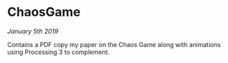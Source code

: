 # ChaosGame
*January 5th 2019*

Contains a PDF copy my paper on the Chaos Game along with animations using Processing 3 to complement.  
